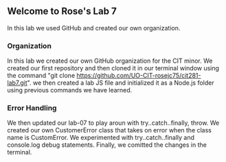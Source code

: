 ## Welcome to Rose's Lab 7
In this lab we used GitHub and created our own organization.


### Organization
In this lab we created our own GitHub organization for the CIT minor. We created our first repository and then cloned it in our terminal window using the command "git clone https://github.com/UO-CIT-rosejc75/cit281-lab7.git". we then created a lab JS file and initialized it as a Node.js folder using previous commands we have learned.

### Error Handling
We then updated our lab-07 to play aroun with try..catch..finally, throw. We created our own CustomerError class that takes on error when the class name is CustomError. We experimented with try..catch..finally and console.log debug statements. Finally, we comitted the changes in the terminal.

